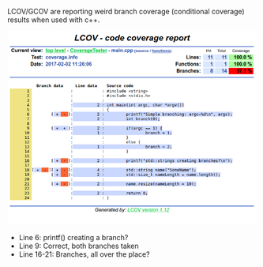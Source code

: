 LCOV/GCOV are reporting weird branch coverage (conditional coverage) results when used with c++.

![LCOV Result](https://raw.githubusercontent.com/ghandmann/lcov-branch-coverage-weirdness/master/screenshot-coverage-report-main.cpp.png)

* Line 6: printf() creating a branch?
* Line 9: Correct, both branches taken
* Line 16-21: Branches, all over the place?
